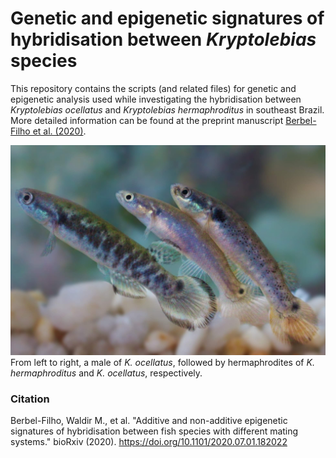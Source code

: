 # **Genetic and epigenetic signatures of hybridisation between _Kryptolebias_ species**

This repository contains the scripts (and related files) for genetic and epigenetic analysis used while investigating the hybridisation
between _Kryptolebias ocellatus_ and _Kryptolebias hermaphroditus_ in southeast Brazil.
More detailed information can be found at the preprint manuscript [Berbel-Filho et al. (2020)](https://www.biorxiv.org/content/10.1101/2020.07.01.182022v1.full).


![Picture with _Kryptolebias_ species](IMG_5593-edit-resized.jpg)
From left to right, a male of _K. ocellatus_, followed by hermaphrodites of _K. hermaphroditus_ and _K. ocellatus_, respectively.


### Citation

Berbel-Filho, Waldir M., et al. "Additive and non-additive epigenetic signatures of hybridisation between fish species with different mating systems." bioRxiv (2020). https://doi.org/10.1101/2020.07.01.182022
